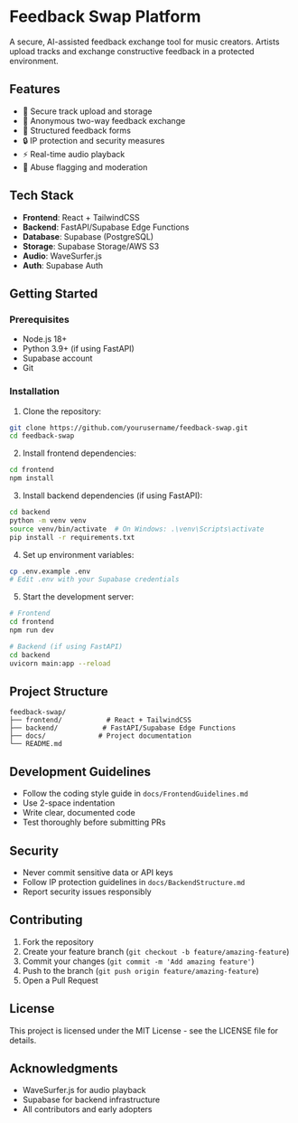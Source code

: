 # Feedback Swap Platform

A secure, AI-assisted feedback exchange tool for music creators. Artists upload tracks and exchange constructive feedback in a protected environment.

## Features

- 🎵 Secure track upload and storage
- 🤝 Anonymous two-way feedback exchange
- 📝 Structured feedback forms
- 🔒 IP protection and security measures
- ⚡ Real-time audio playback
- 🚩 Abuse flagging and moderation

## Tech Stack

- **Frontend**: React + TailwindCSS
- **Backend**: FastAPI/Supabase Edge Functions
- **Database**: Supabase (PostgreSQL)
- **Storage**: Supabase Storage/AWS S3
- **Audio**: WaveSurfer.js
- **Auth**: Supabase Auth

## Getting Started

### Prerequisites

- Node.js 18+
- Python 3.9+ (if using FastAPI)
- Supabase account
- Git

### Installation

1. Clone the repository:
```bash
git clone https://github.com/yourusername/feedback-swap.git
cd feedback-swap
```

2. Install frontend dependencies:
```bash
cd frontend
npm install
```

3. Install backend dependencies (if using FastAPI):
```bash
cd backend
python -m venv venv
source venv/bin/activate  # On Windows: .\venv\Scripts\activate
pip install -r requirements.txt
```

4. Set up environment variables:
```bash
cp .env.example .env
# Edit .env with your Supabase credentials
```

5. Start the development server:
```bash
# Frontend
cd frontend
npm run dev

# Backend (if using FastAPI)
cd backend
uvicorn main:app --reload
```

## Project Structure

```
feedback-swap/
├── frontend/           # React + TailwindCSS
├── backend/           # FastAPI/Supabase Edge Functions
├── docs/             # Project documentation
└── README.md
```

## Development Guidelines

- Follow the coding style guide in `docs/FrontendGuidelines.md`
- Use 2-space indentation
- Write clear, documented code
- Test thoroughly before submitting PRs

## Security

- Never commit sensitive data or API keys
- Follow IP protection guidelines in `docs/BackendStructure.md`
- Report security issues responsibly

## Contributing

1. Fork the repository
2. Create your feature branch (`git checkout -b feature/amazing-feature`)
3. Commit your changes (`git commit -m 'Add amazing feature'`)
4. Push to the branch (`git push origin feature/amazing-feature`)
5. Open a Pull Request

## License

This project is licensed under the MIT License - see the LICENSE file for details.

## Acknowledgments

- WaveSurfer.js for audio playback
- Supabase for backend infrastructure
- All contributors and early adopters 